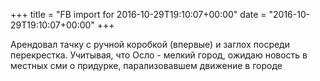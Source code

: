 +++
title = "FB import for 2016-10-29T19:10:07+00:00"
date = "2016-10-29T19:10:07+00:00"
+++

Арендовал тачку с ручной коробкой (впервые) и заглох посреди перекрестка. Учитывая, что Осло - мелкий город, ожидаю новость в местных сми о придурке, парализовавшем движение в городе


